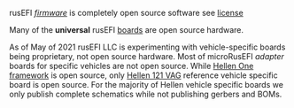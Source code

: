 rusEFI [_firmware_](https://github.com/rusefi/rusefi) is completely open source software see [license](https://github.com/rusefi/rusefi/blob/master/firmware/license.txt)

Many of the **universal** rusEFI [boards](Hardware) are open source hardware.

As of May of 2021 rusEFI LLC is experimenting with vehicle-specific boards being proprietary, not open source hardware. Most of microRusEFI _adapter_ boards for specific vehicles are not open source. While [Hellen One framework](https://github.com/andreika-git/hellen-one) is open source, only [Hellen 121 VAG](https://github.com/rusefi/hellen121vag) reference vehicle specific board is open source. For the majority of Hellen vehicle specific boards we only publish complete schematics while not publishing gerbers and BOMs.  